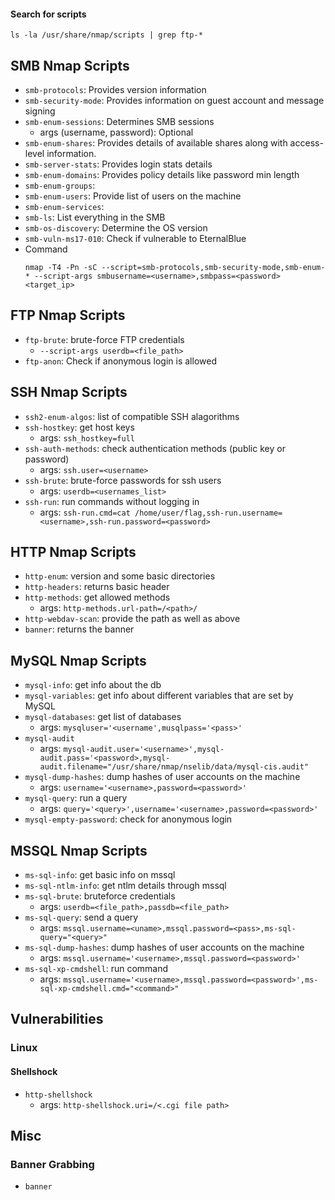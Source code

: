 #### Search for scripts
```
ls -la /usr/share/nmap/scripts | grep ftp-*
```
## SMB Nmap Scripts
- `smb-protocols`: Provides version information
- `smb-security-mode`: Provides information on guest account and message signing
- `smb-enum-sessions`: Determines SMB sessions
	- args (username, password): Optional
- `smb-enum-shares`: Provides details of available shares along with access-level information.
- `smb-server-stats`: Provides login stats details
- `smb-enum-domains`: Provides policy details like password min length
- `smb-enum-groups`:
- `smb-enum-users`: Provide list of users on the machine
- `smb-enum-services`:
- `smb-ls`: List everything in the SMB 
- `smb-os-discovery`: Determine the OS version
- `smb-vuln-ms17-010`: Check if vulnerable to EternalBlue
- Command
	```
	nmap -T4 -Pn -sC --script=smb-protocols,smb-security-mode,smb-enum-* --script-args smbusername=<username>,smbpass=<password> <target_ip>
	```

## FTP Nmap Scripts
- `ftp-brute`: brute-force FTP credentials
	- `--script-args userdb=<file_path>`
- `ftp-anon`:  Check if anonymous login is allowed

## SSH Nmap Scripts
- `ssh2-enum-algos`: list of compatible SSH alagorithms
- `ssh-hostkey`: get host keys
	- args: `ssh_hostkey=full`
- `ssh-auth-methods`: check authentication methods (public key or password)
	- args: `ssh.user=<username>`
- `ssh-brute`: brute-force passwords for ssh users
	- args: `userdb=<usernames_list>`
- `ssh-run`: run commands without logging in
	- args: `ssh-run.cmd=cat /home/user/flag,ssh-run.username=<username>,ssh-run.password=<password>`
## HTTP Nmap Scripts
- `http-enum`: version and some basic directories
- `http-headers`: returns basic header
- `http-methods`: get allowed methods
	- args: `http-methods.url-path=/<path>/`
- `http-webdav-scan`: provide the path as well as above
- `banner`: returns the banner

## MySQL Nmap Scripts
- `mysql-info`: get info about the db
- `mysql-variables`: get info about different variables that are set by MySQL
- `mysql-databases`: get list of databases
	- args: `mysqluser='<username',musqlpass='<pass>'`
- `mysql-audit`
	- args: `mysql-audit.user='<username>',mysql-audit.pass='<password>,mysql-audit.filename="/usr/share/nmap/nselib/data/mysql-cis.audit"`
- `mysql-dump-hashes`: dump hashes of user accounts on the machine
	- args: `username='<username>,password=<password>'`
- `mysql-query`: run a query
	- args: `query='<query>',username='<username>,password=<password>'`
- `mysql-empty-password`: check for anonymous login

## MSSQL Nmap Scripts
- `ms-sql-info`: get basic info on mssql
- `ms-sql-ntlm-info`: get ntlm details through mssql
- `ms-sql-brute`: bruteforce credentials
	- args: `userdb=<file_path>,passdb=<file_path>`
- `ms-sql-query`: send a query
	- args: `mssql.username=<uname>,mssql.password=<pass>,ms-sql-query="<query>"`
- `ms-sql-dump-hashes`: dump hashes of user accounts on the machine
	- args: `mssql.username='<username>,mssql.password=<password>'`
- `ms-sql-xp-cmdshell`: run command
	- args: `mssql.username='<username>,mssql.password=<password>',ms-sql-xp-cmdshell.cmd="<command>"`

## Vulnerabilities
### Linux
#### Shellshock
- `http-shellshock`
	- args: `http-shellshock.uri=/<.cgi file path>`

## Misc
### Banner Grabbing
- `banner`
